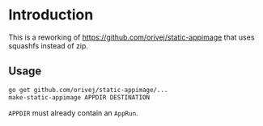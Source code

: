 # Introduction

This is a reworking of <https://github.com/orivej/static-appimage> that uses squashfs instead of zip.

## Usage

```sh
go get github.com/orivej/static-appimage/...
make-static-appimage APPDIR DESTINATION
```

`APPDIR` must already contain an `AppRun`.
